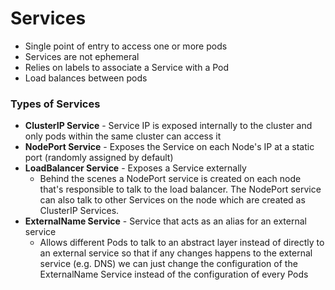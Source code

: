 # Services

- Single point of entry to access one or more pods
- Services are not ephemeral
- Relies on labels to associate a Service with a Pod
- Load balances between pods


### Types of Services
- **ClusterIP Service** - Service IP is exposed internally to the cluster and only
pods within the same cluster can access it
- **NodePort Service** - Exposes the Service on each Node's IP at a static port (randomly assigned by default)
- **LoadBalancer Service** - Exposes a Service externally
    - Behind the scenes a NodePort service is created on each node that's responsible to talk to the load balancer. The NodePort service can also talk to other Services on the node which are created as ClusterIP Services.
- **ExternalName Service** - Service that acts as an alias for an external service
    - Allows different Pods to talk to an abstract layer instead of directly to an external service so that if any changes happens to the external service (e.g. DNS) we can just change the configuration of the ExternalName Service instead of the configuration of every Pods
